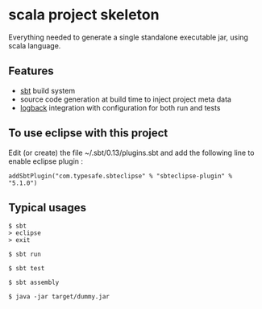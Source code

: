 # scala project skeleton

Everything needed to generate a single standalone executable jar, using scala language.

## Features

* [sbt](http://www.scala-sbt.org/) build system
* source code generation at build time to inject project meta data
* [logback](https://logback.qos.ch/) integration with configuration for both run and tests


## To use eclipse with this project

Edit (or create) the file ~/.sbt/0.13/plugins.sbt and add the following line to enable eclipse plugin :
```
addSbtPlugin("com.typesafe.sbteclipse" % "sbteclipse-plugin" % "5.1.0")
```

## Typical usages

```
$ sbt
> eclipse
> exit

$ sbt run

$ sbt test

$ sbt assembly

$ java -jar target/dummy.jar

```

